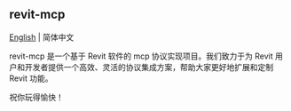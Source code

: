 ## revit-mcp

[English](README.md) | 简体中文

revit-mcp 是一个基于 Revit 软件的 mcp 协议实现项目。我们致力于为 Revit 用户和开发者提供一个高效、灵活的协议集成方案，帮助大家更好地扩展和定制 Revit 功能。

祝你玩得愉快！
